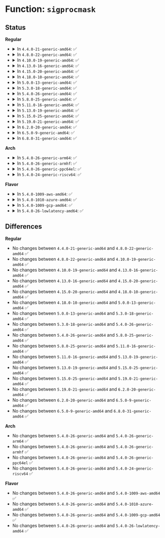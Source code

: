 # Function: <code>sigprocmask</code>

## Status
<b>Regular</b>
<ul>
<li>
<details>
<summary>In <code>4.4.0-21-generic-amd64</code>: ✅</summary>

```c
int sigprocmask(int how, sigset_t * set, sigset_t * oldset)
```

```json
{
  "name": "sigprocmask",
  "collision_type": "Unique Global",
  "inline_type": "No",
  "funcs": [
    {
      "addr": 18446744071579437984,
      "name": "sigprocmask",
      "external": true,
      "loc": "kernel/signal.c:2501",
      "file": "kernel/signal.c",
      "inline": "seen, unknown",
      "caller_inline": [],
      "caller_func": [
        "kernel/signal.c:compat_SyS_rt_sigprocmask",
        "fs/select.c:SyS_pselect6",
        "fs/select.c:SyS_pselect6",
        "fs/select.c:SyS_ppoll",
        "fs/select.c:SyS_ppoll",
        "fs/compat.c:compat_SyS_pselect6",
        "fs/compat.c:compat_SyS_pselect6",
        "fs/compat.c:compat_SyS_ppoll",
        "fs/compat.c:compat_SyS_ppoll",
        "fs/fuse/dev.c:request_wait_answer",
        "fs/fuse/dev.c:request_wait_answer",
        "fs/fuse/dev.c:request_wait_answer",
        "fs/fuse/dev.c:__fuse_get_req",
        "fs/fuse/dev.c:__fuse_get_req",
        "fs/fuse/dev.c:__fuse_get_req",
        "fs/fuse/dev.c:__fuse_get_req",
        "fs/fuse/dev.c:__fuse_get_req"
      ]
    }
  ],
  "symbols": [
    {
      "addr": 18446744071579437984,
      "name": "sigprocmask",
      "section": ".text",
      "bind": "STB_GLOBAL",
      "size": 148
    }
  ]
}
```
</details>
</li>
<li>
<details>
<summary>In <code>4.8.0-22-generic-amd64</code>: ✅</summary>

```c
int sigprocmask(int how, sigset_t * set, sigset_t * oldset)
```

```json
{
  "name": "sigprocmask",
  "collision_type": "Unique Global",
  "inline_type": "No",
  "funcs": [
    {
      "addr": 18446744071579450448,
      "name": "sigprocmask",
      "external": true,
      "loc": "kernel/signal.c:2501",
      "file": "kernel/signal.c",
      "inline": "seen, unknown",
      "caller_inline": [],
      "caller_func": [
        "kernel/signal.c:compat_SyS_rt_sigprocmask",
        "fs/select.c:SyS_ppoll",
        "fs/select.c:SyS_ppoll",
        "fs/select.c:SyS_pselect6",
        "fs/select.c:SyS_pselect6",
        "fs/compat.c:compat_SyS_ppoll",
        "fs/compat.c:compat_SyS_ppoll",
        "fs/compat.c:compat_SyS_pselect6",
        "fs/compat.c:compat_SyS_pselect6"
      ]
    }
  ],
  "symbols": [
    {
      "addr": 18446744071579450448,
      "name": "sigprocmask",
      "section": ".text",
      "bind": "STB_GLOBAL",
      "size": 148
    }
  ]
}
```
</details>
</li>
<li>
<details>
<summary>In <code>4.10.0-19-generic-amd64</code>: ✅</summary>

```c
int sigprocmask(int how, sigset_t * set, sigset_t * oldset)
```

```json
{
  "name": "sigprocmask",
  "collision_type": "Unique Global",
  "inline_type": "No",
  "funcs": [
    {
      "addr": 18446744071579470896,
      "name": "sigprocmask",
      "external": true,
      "loc": "kernel/signal.c:2514",
      "file": "kernel/signal.c",
      "inline": "seen, unknown",
      "caller_inline": [],
      "caller_func": [
        "kernel/signal.c:compat_SyS_rt_sigprocmask",
        "fs/select.c:SyS_ppoll",
        "fs/select.c:SyS_ppoll",
        "fs/select.c:SyS_pselect6",
        "fs/select.c:SyS_pselect6",
        "fs/compat.c:compat_SyS_ppoll",
        "fs/compat.c:compat_SyS_ppoll",
        "fs/compat.c:compat_SyS_pselect6",
        "fs/compat.c:compat_SyS_pselect6"
      ]
    }
  ],
  "symbols": [
    {
      "addr": 18446744071579470896,
      "name": "sigprocmask",
      "section": ".text",
      "bind": "STB_GLOBAL",
      "size": 148
    }
  ]
}
```
</details>
</li>
<li>
<details>
<summary>In <code>4.13.0-16-generic-amd64</code>: ✅</summary>

```c
int sigprocmask(int how, sigset_t * set, sigset_t * oldset)
```

```json
{
  "name": "sigprocmask",
  "collision_type": "Unique Global",
  "inline_type": "No",
  "funcs": [
    {
      "addr": 18446744071579459264,
      "name": "sigprocmask",
      "external": true,
      "loc": "kernel/signal.c:2535",
      "file": "kernel/signal.c",
      "inline": "seen, unknown",
      "caller_inline": [],
      "caller_func": [
        "kernel/signal.c:compat_SyS_rt_sigprocmask",
        "fs/select.c:compat_SyS_ppoll",
        "fs/select.c:compat_SyS_ppoll",
        "fs/select.c:compat_SyS_pselect6",
        "fs/select.c:compat_SyS_pselect6",
        "fs/select.c:SyS_ppoll",
        "fs/select.c:SyS_ppoll",
        "fs/select.c:SyS_pselect6",
        "fs/select.c:SyS_pselect6"
      ]
    }
  ],
  "symbols": [
    {
      "addr": 18446744071579459264,
      "name": "sigprocmask",
      "section": ".text",
      "bind": "STB_GLOBAL",
      "size": 148
    }
  ]
}
```
</details>
</li>
<li>
<details>
<summary>In <code>4.15.0-20-generic-amd64</code>: ✅</summary>

```c
int sigprocmask(int how, sigset_t * set, sigset_t * oldset)
```

```json
{
  "name": "sigprocmask",
  "collision_type": "Unique Global",
  "inline_type": "No",
  "funcs": [
    {
      "addr": 18446744071579487504,
      "name": "sigprocmask",
      "external": true,
      "loc": "kernel/signal.c:2536",
      "file": "kernel/signal.c",
      "inline": "seen, unknown",
      "caller_inline": [],
      "caller_func": [
        "kernel/signal.c:compat_SyS_rt_sigprocmask",
        "kernel/signal.c:SyS_rt_sigprocmask",
        "fs/select.c:compat_SyS_ppoll",
        "fs/select.c:compat_SyS_ppoll",
        "fs/select.c:compat_SyS_pselect6",
        "fs/select.c:compat_SyS_pselect6",
        "fs/select.c:SyS_ppoll",
        "fs/select.c:SyS_ppoll",
        "fs/select.c:SyS_pselect6",
        "fs/select.c:SyS_pselect6"
      ]
    }
  ],
  "symbols": [
    {
      "addr": 18446744071579487504,
      "name": "sigprocmask",
      "section": ".text",
      "bind": "STB_GLOBAL",
      "size": 148
    }
  ]
}
```
</details>
</li>
<li>
<details>
<summary>In <code>4.18.0-10-generic-amd64</code>: ✅</summary>

```c
int sigprocmask(int how, sigset_t * set, sigset_t * oldset)
```

```json
{
  "name": "sigprocmask",
  "collision_type": "Unique Global",
  "inline_type": "No",
  "funcs": [
    {
      "addr": 18446744071579505968,
      "name": "sigprocmask",
      "external": true,
      "loc": "kernel/signal.c:2669",
      "file": "kernel/signal.c",
      "inline": "seen, unknown",
      "caller_inline": [],
      "caller_func": [
        "kernel/signal.c:__x32_compat_sys_rt_sigprocmask",
        "kernel/signal.c:__ia32_compat_sys_rt_sigprocmask",
        "kernel/signal.c:__ia32_sys_rt_sigprocmask",
        "kernel/signal.c:__x64_sys_rt_sigprocmask",
        "fs/select.c:__x32_compat_sys_ppoll",
        "fs/select.c:__x32_compat_sys_ppoll",
        "fs/select.c:__ia32_compat_sys_ppoll",
        "fs/select.c:__ia32_compat_sys_ppoll",
        "fs/select.c:do_compat_pselect",
        "fs/select.c:do_compat_pselect",
        "fs/select.c:__ia32_sys_ppoll",
        "fs/select.c:__ia32_sys_ppoll",
        "fs/select.c:__x64_sys_ppoll",
        "fs/select.c:__x64_sys_ppoll",
        "fs/select.c:do_pselect",
        "fs/select.c:do_pselect",
        "fs/aio.c:__x32_compat_sys_io_pgetevents",
        "fs/aio.c:__x32_compat_sys_io_pgetevents",
        "fs/aio.c:__ia32_compat_sys_io_pgetevents",
        "fs/aio.c:__ia32_compat_sys_io_pgetevents",
        "fs/aio.c:__ia32_sys_io_pgetevents",
        "fs/aio.c:__ia32_sys_io_pgetevents",
        "fs/aio.c:__x64_sys_io_pgetevents",
        "fs/aio.c:__x64_sys_io_pgetevents"
      ]
    }
  ],
  "symbols": [
    {
      "addr": 18446744071579505968,
      "name": "sigprocmask",
      "section": ".text",
      "bind": "STB_GLOBAL",
      "size": 148
    }
  ]
}
```
</details>
</li>
<li>
<details>
<summary>In <code>5.0.0-13-generic-amd64</code>: ✅</summary>

```c
int sigprocmask(int how, sigset_t * set, sigset_t * oldset)
```

```json
{
  "name": "sigprocmask",
  "collision_type": "Unique Global",
  "inline_type": "No",
  "funcs": [
    {
      "addr": 18446744071579540144,
      "name": "sigprocmask",
      "external": true,
      "loc": "kernel/signal.c:2768",
      "file": "kernel/signal.c",
      "inline": "seen, unknown",
      "caller_inline": [],
      "caller_func": [
        "kernel/signal.c:__x32_compat_sys_rt_sigprocmask",
        "kernel/signal.c:__ia32_compat_sys_rt_sigprocmask",
        "kernel/signal.c:__ia32_sys_rt_sigprocmask",
        "kernel/signal.c:__x64_sys_rt_sigprocmask"
      ]
    }
  ],
  "symbols": [
    {
      "addr": 18446744071579540144,
      "name": "sigprocmask",
      "section": ".text",
      "bind": "STB_GLOBAL",
      "size": 148
    }
  ]
}
```
</details>
</li>
<li>
<details>
<summary>In <code>5.3.0-18-generic-amd64</code>: ✅</summary>

```c
int sigprocmask(int how, sigset_t * set, sigset_t * oldset)
```

```json
{
  "name": "sigprocmask",
  "collision_type": "Unique Global",
  "inline_type": "No",
  "funcs": [
    {
      "addr": 18446744071579550496,
      "name": "sigprocmask",
      "external": true,
      "loc": "kernel/signal.c:2927",
      "file": "kernel/signal.c",
      "inline": "seen, unknown",
      "caller_inline": [],
      "caller_func": [
        "kernel/signal.c:__x32_compat_sys_rt_sigprocmask",
        "kernel/signal.c:__ia32_compat_sys_rt_sigprocmask",
        "kernel/signal.c:__ia32_sys_rt_sigprocmask",
        "kernel/signal.c:__x64_sys_rt_sigprocmask"
      ]
    }
  ],
  "symbols": [
    {
      "addr": 18446744071579550496,
      "name": "sigprocmask",
      "section": ".text",
      "bind": "STB_GLOBAL",
      "size": 148
    }
  ]
}
```
</details>
</li>
<li>
<details>
<summary>In <code>5.4.0-26-generic-amd64</code>: ✅</summary>

```c
int sigprocmask(int how, sigset_t * set, sigset_t * oldset)
```

```json
{
  "name": "sigprocmask",
  "collision_type": "Unique Global",
  "inline_type": "No",
  "funcs": [
    {
      "addr": 18446744071579576624,
      "name": "sigprocmask",
      "external": true,
      "loc": "kernel/signal.c:2932",
      "file": "kernel/signal.c",
      "inline": "seen, unknown",
      "caller_inline": [],
      "caller_func": [
        "kernel/signal.c:__x32_compat_sys_rt_sigprocmask",
        "kernel/signal.c:__ia32_compat_sys_rt_sigprocmask",
        "kernel/signal.c:__ia32_sys_rt_sigprocmask",
        "kernel/signal.c:__x64_sys_rt_sigprocmask"
      ]
    }
  ],
  "symbols": [
    {
      "addr": 18446744071579576624,
      "name": "sigprocmask",
      "section": ".text",
      "bind": "STB_GLOBAL",
      "size": 148
    }
  ]
}
```
</details>
</li>
<li>
<details>
<summary>In <code>5.8.0-25-generic-amd64</code>: ✅</summary>

```c
int sigprocmask(int how, sigset_t * set, sigset_t * oldset)
```

```json
{
  "name": "sigprocmask",
  "collision_type": "Unique Global",
  "inline_type": "No",
  "funcs": [
    {
      "addr": 18446744071579612096,
      "name": "sigprocmask",
      "external": true,
      "loc": "kernel/signal.c:2950",
      "file": "kernel/signal.c",
      "inline": "seen, unknown",
      "caller_inline": [],
      "caller_func": [
        "kernel/signal.c:__x32_compat_sys_rt_sigprocmask",
        "kernel/signal.c:__ia32_compat_sys_rt_sigprocmask",
        "kernel/signal.c:__ia32_sys_rt_sigprocmask",
        "kernel/signal.c:__x64_sys_rt_sigprocmask"
      ]
    }
  ],
  "symbols": [
    {
      "addr": 18446744071579612096,
      "name": "sigprocmask",
      "section": ".text",
      "bind": "STB_GLOBAL",
      "size": 148
    }
  ]
}
```
</details>
</li>
<li>
<details>
<summary>In <code>5.11.0-16-generic-amd64</code>: ✅</summary>

```c
int sigprocmask(int how, sigset_t * set, sigset_t * oldset)
```

```json
{
  "name": "sigprocmask",
  "collision_type": "Unique Global",
  "inline_type": "No",
  "funcs": [
    {
      "addr": 18446744071579592320,
      "name": "sigprocmask",
      "external": true,
      "loc": "kernel/signal.c:2970",
      "file": "kernel/signal.c",
      "inline": "seen, unknown",
      "caller_inline": [],
      "caller_func": [
        "kernel/signal.c:__x32_compat_sys_rt_sigprocmask",
        "kernel/signal.c:__ia32_compat_sys_rt_sigprocmask",
        "kernel/signal.c:__ia32_sys_rt_sigprocmask",
        "kernel/signal.c:__x64_sys_rt_sigprocmask"
      ]
    }
  ],
  "symbols": [
    {
      "addr": 18446744071579592320,
      "name": "sigprocmask",
      "section": ".text",
      "bind": "STB_GLOBAL",
      "size": 148
    }
  ]
}
```
</details>
</li>
<li>
<details>
<summary>In <code>5.13.0-19-generic-amd64</code>: ✅</summary>

```c
int sigprocmask(int how, sigset_t * set, sigset_t * oldset)
```

```json
{
  "name": "sigprocmask",
  "collision_type": "Unique Global",
  "inline_type": "No",
  "funcs": [
    {
      "addr": 18446744071579588960,
      "name": "sigprocmask",
      "external": true,
      "loc": "kernel/signal.c:2992",
      "file": "kernel/signal.c",
      "inline": "seen, unknown",
      "caller_inline": [],
      "caller_func": [
        "kernel/signal.c:__x32_compat_sys_rt_sigprocmask",
        "kernel/signal.c:__ia32_compat_sys_rt_sigprocmask",
        "kernel/signal.c:__ia32_sys_rt_sigprocmask",
        "kernel/signal.c:__x64_sys_rt_sigprocmask"
      ]
    }
  ],
  "symbols": [
    {
      "addr": 18446744071579588960,
      "name": "sigprocmask",
      "section": ".text",
      "bind": "STB_GLOBAL",
      "size": 221
    }
  ]
}
```
</details>
</li>
<li>
<details>
<summary>In <code>5.15.0-25-generic-amd64</code>: ✅</summary>

```c
int sigprocmask(int how, sigset_t * set, sigset_t * oldset)
```

```json
{
  "name": "sigprocmask",
  "collision_type": "Unique Global",
  "inline_type": "No",
  "funcs": [
    {
      "addr": 18446744071579664224,
      "name": "sigprocmask",
      "external": true,
      "loc": "kernel/signal.c:3077",
      "file": "kernel/signal.c",
      "inline": "seen, unknown",
      "caller_inline": [],
      "caller_func": [
        "kernel/signal.c:__x64_compat_sys_rt_sigprocmask",
        "kernel/signal.c:__ia32_compat_sys_rt_sigprocmask",
        "kernel/signal.c:__ia32_sys_rt_sigprocmask",
        "kernel/signal.c:__x64_sys_rt_sigprocmask"
      ]
    }
  ],
  "symbols": [
    {
      "addr": 18446744071579664224,
      "name": "sigprocmask",
      "section": ".text",
      "bind": "STB_GLOBAL",
      "size": 221
    }
  ]
}
```
</details>
</li>
<li>
<details>
<summary>In <code>5.19.0-21-generic-amd64</code>: ✅</summary>

```c
int sigprocmask(int how, sigset_t * set, sigset_t * oldset)
```

```json
{
  "name": "sigprocmask",
  "collision_type": "Unique Global",
  "inline_type": "No",
  "funcs": [
    {
      "addr": 18446744071579759104,
      "name": "sigprocmask",
      "external": true,
      "loc": "kernel/signal.c:3057",
      "file": "kernel/signal.c",
      "inline": "seen, unknown",
      "caller_inline": [],
      "caller_func": [
        "kernel/signal.c:__ia32_compat_sys_rt_sigprocmask",
        "kernel/signal.c:__ia32_sys_rt_sigprocmask",
        "kernel/signal.c:__x64_sys_rt_sigprocmask"
      ]
    }
  ],
  "symbols": [
    {
      "addr": 18446744071579759104,
      "name": "sigprocmask",
      "section": ".text",
      "bind": "STB_GLOBAL",
      "size": 214
    }
  ]
}
```
</details>
</li>
<li>
<details>
<summary>In <code>6.2.0-20-generic-amd64</code>: ✅</summary>

```c
int sigprocmask(int how, sigset_t * set, sigset_t * oldset)
```

```json
{
  "name": "sigprocmask",
  "collision_type": "Unique Global",
  "inline_type": "No",
  "funcs": [
    {
      "addr": 18446744071579890976,
      "name": "sigprocmask",
      "external": true,
      "loc": "kernel/signal.c:3059",
      "file": "kernel/signal.c",
      "inline": "seen, unknown",
      "caller_inline": [],
      "caller_func": [
        "kernel/signal.c:__ia32_compat_sys_rt_sigprocmask",
        "kernel/signal.c:__ia32_sys_rt_sigprocmask",
        "kernel/signal.c:__x64_sys_rt_sigprocmask"
      ]
    }
  ],
  "symbols": [
    {
      "addr": 18446744071579890976,
      "name": "sigprocmask",
      "section": ".text",
      "bind": "STB_GLOBAL",
      "size": 214
    }
  ]
}
```
</details>
</li>
<li>
<details>
<summary>In <code>6.5.0-9-generic-amd64</code>: ✅</summary>

```c
int sigprocmask(int how, sigset_t * set, sigset_t * oldset)
```

```json
{
  "name": "sigprocmask",
  "collision_type": "Unique Global",
  "inline_type": "No",
  "funcs": [
    {
      "addr": 18446744071579940208,
      "name": "sigprocmask",
      "external": true,
      "loc": "kernel/signal.c:3083",
      "file": "kernel/signal.c",
      "inline": "seen, unknown",
      "caller_inline": [],
      "caller_func": [
        "kernel/signal.c:__ia32_compat_sys_rt_sigprocmask",
        "kernel/signal.c:__ia32_sys_rt_sigprocmask",
        "kernel/signal.c:__x64_sys_rt_sigprocmask"
      ]
    }
  ],
  "symbols": [
    {
      "addr": 18446744071579940208,
      "name": "sigprocmask",
      "section": ".text",
      "bind": "STB_GLOBAL",
      "size": 208
    }
  ]
}
```
</details>
</li>
<li>
<details>
<summary>In <code>6.8.0-31-generic-amd64</code>: ✅</summary>

```c
int sigprocmask(int how, sigset_t * set, sigset_t * oldset)
```

```json
{
  "name": "sigprocmask",
  "collision_type": "Unique Global",
  "inline_type": "No",
  "funcs": [
    {
      "addr": 18446744071579979552,
      "name": "sigprocmask",
      "external": true,
      "loc": "kernel/signal.c:3094",
      "file": "kernel/signal.c",
      "inline": "seen, unknown",
      "caller_inline": [],
      "caller_func": [
        "kernel/signal.c:__ia32_compat_sys_rt_sigprocmask",
        "kernel/signal.c:__ia32_sys_rt_sigprocmask",
        "kernel/signal.c:__x64_sys_rt_sigprocmask"
      ]
    }
  ],
  "symbols": [
    {
      "addr": 18446744071579979552,
      "name": "sigprocmask",
      "section": ".text",
      "bind": "STB_GLOBAL",
      "size": 208
    }
  ]
}
```
</details>
</li>
</ul>
<b>Arch</b>
<ul>
<li>
<details>
<summary>In <code>5.4.0-26-generic-arm64</code>: ✅</summary>

```c
int sigprocmask(int how, sigset_t * set, sigset_t * oldset)
```

```json
{
  "name": "sigprocmask",
  "collision_type": "Unique Global",
  "inline_type": "No",
  "funcs": [
    {
      "addr": 18446603336490739672,
      "name": "sigprocmask",
      "external": true,
      "loc": "kernel/signal.c:2932",
      "file": "kernel/signal.c",
      "inline": "seen, unknown",
      "caller_inline": [],
      "caller_func": [
        "virt/kvm/kvm_main.c:kvm_sigset_deactivate",
        "virt/kvm/kvm_main.c:kvm_sigset_activate",
        "kernel/signal.c:__arm64_compat_sys_rt_sigprocmask",
        "kernel/signal.c:__arm64_sys_rt_sigprocmask"
      ]
    }
  ],
  "symbols": [
    {
      "addr": 18446603336490739672,
      "name": "sigprocmask",
      "section": ".text",
      "bind": "STB_GLOBAL",
      "size": 196
    }
  ]
}
```
</details>
</li>
<li>
<details>
<summary>In <code>5.4.0-26-generic-armhf</code>: ✅</summary>

```c
int sigprocmask(int how, sigset_t * set, sigset_t * oldset)
```

```json
{
  "name": "sigprocmask",
  "collision_type": "Unique Global",
  "inline_type": "No",
  "funcs": [
    {
      "addr": 3224790556,
      "name": "sigprocmask",
      "external": true,
      "loc": "kernel/signal.c:2932",
      "file": "kernel/signal.c",
      "inline": "seen, unknown",
      "caller_inline": [],
      "caller_func": [
        "kernel/signal.c:__se_sys_rt_sigprocmask"
      ]
    }
  ],
  "symbols": [
    {
      "addr": 3224790556,
      "name": "sigprocmask",
      "section": ".text",
      "bind": "STB_GLOBAL",
      "size": 252
    }
  ]
}
```
</details>
</li>
<li>
<details>
<summary>In <code>5.4.0-26-generic-ppc64el</code>: ✅</summary>

```c
int sigprocmask(int how, sigset_t * set, sigset_t * oldset)
```

```json
{
  "name": "sigprocmask",
  "collision_type": "Unique Global",
  "inline_type": "No",
  "funcs": [
    {
      "addr": 13835058055283563344,
      "name": "sigprocmask",
      "external": true,
      "loc": "kernel/signal.c:2932",
      "file": "kernel/signal.c",
      "inline": "seen, unknown",
      "caller_inline": [],
      "caller_func": [
        "kernel/signal.c:__se_compat_sys_rt_sigprocmask",
        "kernel/signal.c:__se_sys_rt_sigprocmask"
      ]
    }
  ],
  "symbols": [
    {
      "addr": 13835058055283563344,
      "name": "sigprocmask",
      "section": ".text",
      "bind": "STB_GLOBAL",
      "size": 228
    }
  ]
}
```
</details>
</li>
<li>
<details>
<summary>In <code>5.4.0-24-generic-riscv64</code>: ✅</summary>

```c
int sigprocmask(int how, sigset_t * set, sigset_t * oldset)
```

```json
{
  "name": "sigprocmask",
  "collision_type": "Unique Global",
  "inline_type": "No",
  "funcs": [
    {
      "addr": 18446743936271446418,
      "name": "sigprocmask",
      "external": true,
      "loc": "kernel/signal.c:2932",
      "file": "kernel/signal.c",
      "inline": "seen, unknown",
      "caller_inline": [],
      "caller_func": [
        "kernel/signal.c:__se_sys_rt_sigprocmask"
      ]
    }
  ],
  "symbols": [
    {
      "addr": 18446743936271446418,
      "name": "sigprocmask",
      "section": ".text",
      "bind": "STB_GLOBAL",
      "size": 146
    }
  ]
}
```
</details>
</li>
</ul>
<b>Flavor</b>
<ul>
<li>
<details>
<summary>In <code>5.4.0-1009-aws-amd64</code>: ✅</summary>

```c
int sigprocmask(int how, sigset_t * set, sigset_t * oldset)
```

```json
{
  "name": "sigprocmask",
  "collision_type": "Unique Global",
  "inline_type": "No",
  "funcs": [
    {
      "addr": 18446744071579552928,
      "name": "sigprocmask",
      "external": true,
      "loc": "kernel/signal.c:2932",
      "file": "kernel/signal.c",
      "inline": "seen, unknown",
      "caller_inline": [],
      "caller_func": [
        "kernel/signal.c:__x32_compat_sys_rt_sigprocmask",
        "kernel/signal.c:__ia32_compat_sys_rt_sigprocmask",
        "kernel/signal.c:__ia32_sys_rt_sigprocmask",
        "kernel/signal.c:__x64_sys_rt_sigprocmask"
      ]
    }
  ],
  "symbols": [
    {
      "addr": 18446744071579552928,
      "name": "sigprocmask",
      "section": ".text",
      "bind": "STB_GLOBAL",
      "size": 148
    }
  ]
}
```
</details>
</li>
<li>
<details>
<summary>In <code>5.4.0-1010-azure-amd64</code>: ✅</summary>

```c
int sigprocmask(int how, sigset_t * set, sigset_t * oldset)
```

```json
{
  "name": "sigprocmask",
  "collision_type": "Unique Global",
  "inline_type": "No",
  "funcs": [
    {
      "addr": 18446744071579481632,
      "name": "sigprocmask",
      "external": true,
      "loc": "kernel/signal.c:2932",
      "file": "kernel/signal.c",
      "inline": "seen, unknown",
      "caller_inline": [],
      "caller_func": [
        "kernel/signal.c:__x32_compat_sys_rt_sigprocmask",
        "kernel/signal.c:__ia32_compat_sys_rt_sigprocmask",
        "kernel/signal.c:__ia32_sys_rt_sigprocmask",
        "kernel/signal.c:__x64_sys_rt_sigprocmask"
      ]
    }
  ],
  "symbols": [
    {
      "addr": 18446744071579481632,
      "name": "sigprocmask",
      "section": ".text",
      "bind": "STB_GLOBAL",
      "size": 148
    }
  ]
}
```
</details>
</li>
<li>
<details>
<summary>In <code>5.4.0-1009-gcp-amd64</code>: ✅</summary>

```c
int sigprocmask(int how, sigset_t * set, sigset_t * oldset)
```

```json
{
  "name": "sigprocmask",
  "collision_type": "Unique Global",
  "inline_type": "No",
  "funcs": [
    {
      "addr": 18446744071579550208,
      "name": "sigprocmask",
      "external": true,
      "loc": "kernel/signal.c:2932",
      "file": "kernel/signal.c",
      "inline": "seen, unknown",
      "caller_inline": [],
      "caller_func": [
        "kernel/signal.c:__x32_compat_sys_rt_sigprocmask",
        "kernel/signal.c:__ia32_compat_sys_rt_sigprocmask",
        "kernel/signal.c:__ia32_sys_rt_sigprocmask",
        "kernel/signal.c:__x64_sys_rt_sigprocmask"
      ]
    }
  ],
  "symbols": [
    {
      "addr": 18446744071579550208,
      "name": "sigprocmask",
      "section": ".text",
      "bind": "STB_GLOBAL",
      "size": 148
    }
  ]
}
```
</details>
</li>
<li>
<details>
<summary>In <code>5.4.0-26-lowlatency-amd64</code>: ✅</summary>

```c
int sigprocmask(int how, sigset_t * set, sigset_t * oldset)
```

```json
{
  "name": "sigprocmask",
  "collision_type": "Unique Global",
  "inline_type": "No",
  "funcs": [
    {
      "addr": 18446744071579583344,
      "name": "sigprocmask",
      "external": true,
      "loc": "kernel/signal.c:2932",
      "file": "kernel/signal.c",
      "inline": "seen, unknown",
      "caller_inline": [],
      "caller_func": [
        "kernel/signal.c:__x32_compat_sys_rt_sigprocmask",
        "kernel/signal.c:__ia32_compat_sys_rt_sigprocmask",
        "kernel/signal.c:__ia32_sys_rt_sigprocmask",
        "kernel/signal.c:__x64_sys_rt_sigprocmask"
      ]
    }
  ],
  "symbols": [
    {
      "addr": 18446744071579583344,
      "name": "sigprocmask",
      "section": ".text",
      "bind": "STB_GLOBAL",
      "size": 148
    }
  ]
}
```
</details>
</li>
</ul>

## Differences
<b>Regular</b>
<ul>
<li>
No changes between <code>4.4.0-21-generic-amd64</code> and <code>4.8.0-22-generic-amd64</code> ✅
</li>
<li>
No changes between <code>4.8.0-22-generic-amd64</code> and <code>4.10.0-19-generic-amd64</code> ✅
</li>
<li>
No changes between <code>4.10.0-19-generic-amd64</code> and <code>4.13.0-16-generic-amd64</code> ✅
</li>
<li>
No changes between <code>4.13.0-16-generic-amd64</code> and <code>4.15.0-20-generic-amd64</code> ✅
</li>
<li>
No changes between <code>4.15.0-20-generic-amd64</code> and <code>4.18.0-10-generic-amd64</code> ✅
</li>
<li>
No changes between <code>4.18.0-10-generic-amd64</code> and <code>5.0.0-13-generic-amd64</code> ✅
</li>
<li>
No changes between <code>5.0.0-13-generic-amd64</code> and <code>5.3.0-18-generic-amd64</code> ✅
</li>
<li>
No changes between <code>5.3.0-18-generic-amd64</code> and <code>5.4.0-26-generic-amd64</code> ✅
</li>
<li>
No changes between <code>5.4.0-26-generic-amd64</code> and <code>5.8.0-25-generic-amd64</code> ✅
</li>
<li>
No changes between <code>5.8.0-25-generic-amd64</code> and <code>5.11.0-16-generic-amd64</code> ✅
</li>
<li>
No changes between <code>5.11.0-16-generic-amd64</code> and <code>5.13.0-19-generic-amd64</code> ✅
</li>
<li>
No changes between <code>5.13.0-19-generic-amd64</code> and <code>5.15.0-25-generic-amd64</code> ✅
</li>
<li>
No changes between <code>5.15.0-25-generic-amd64</code> and <code>5.19.0-21-generic-amd64</code> ✅
</li>
<li>
No changes between <code>5.19.0-21-generic-amd64</code> and <code>6.2.0-20-generic-amd64</code> ✅
</li>
<li>
No changes between <code>6.2.0-20-generic-amd64</code> and <code>6.5.0-9-generic-amd64</code> ✅
</li>
<li>
No changes between <code>6.5.0-9-generic-amd64</code> and <code>6.8.0-31-generic-amd64</code> ✅
</li>
</ul>
<b>Arch</b>
<ul>
<li>
No changes between <code>5.4.0-26-generic-amd64</code> and <code>5.4.0-26-generic-arm64</code> ✅
</li>
<li>
No changes between <code>5.4.0-26-generic-amd64</code> and <code>5.4.0-26-generic-armhf</code> ✅
</li>
<li>
No changes between <code>5.4.0-26-generic-amd64</code> and <code>5.4.0-26-generic-ppc64el</code> ✅
</li>
<li>
No changes between <code>5.4.0-26-generic-amd64</code> and <code>5.4.0-24-generic-riscv64</code> ✅
</li>
</ul>
<b>Flavor</b>
<ul>
<li>
No changes between <code>5.4.0-26-generic-amd64</code> and <code>5.4.0-1009-aws-amd64</code> ✅
</li>
<li>
No changes between <code>5.4.0-26-generic-amd64</code> and <code>5.4.0-1010-azure-amd64</code> ✅
</li>
<li>
No changes between <code>5.4.0-26-generic-amd64</code> and <code>5.4.0-1009-gcp-amd64</code> ✅
</li>
<li>
No changes between <code>5.4.0-26-generic-amd64</code> and <code>5.4.0-26-lowlatency-amd64</code> ✅
</li>
</ul>
